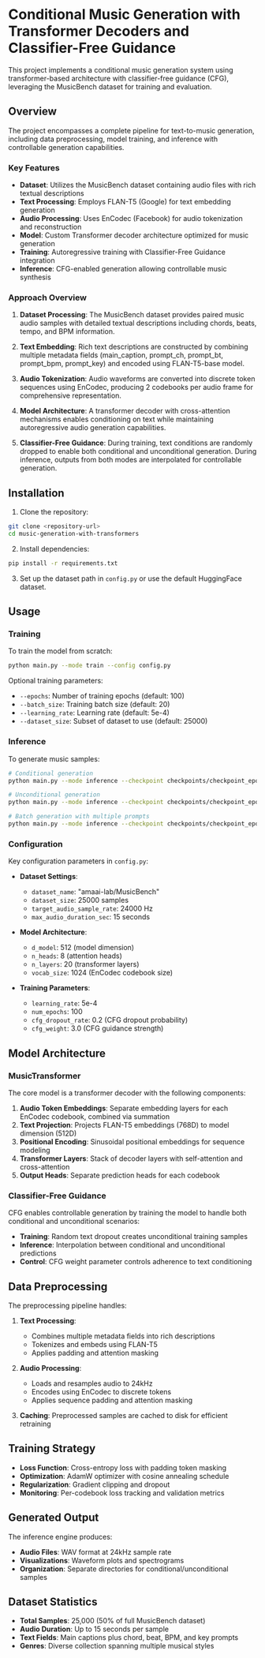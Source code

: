 # Conditional Music Generation with Transformer Decoders and Classifier-Free Guidance

This project implements a conditional music generation system using transformer-based architecture with classifier-free guidance (CFG), leveraging the MusicBench dataset for training and evaluation.

## Overview

The project encompasses a complete pipeline for text-to-music generation, including data preprocessing, model training, and inference with controllable generation capabilities.

### Key Features

- **Dataset**: Utilizes the MusicBench dataset containing audio files with rich textual descriptions
- **Text Processing**: Employs FLAN-T5 (Google) for text embedding generation
- **Audio Processing**: Uses EnCodec (Facebook) for audio tokenization and reconstruction  
- **Model**: Custom Transformer decoder architecture optimized for music generation
- **Training**: Autoregressive training with Classifier-Free Guidance integration
- **Inference**: CFG-enabled generation allowing controllable music synthesis

### Approach Overview

1. **Dataset Processing**: The MusicBench dataset provides paired music audio samples with detailed textual descriptions including chords, beats, tempo, and BPM information.

2. **Text Embedding**: Rich text descriptions are constructed by combining multiple metadata fields (main_caption, prompt_ch, prompt_bt, prompt_bpm, prompt_key) and encoded using FLAN-T5-base model.

3. **Audio Tokenization**: Audio waveforms are converted into discrete token sequences using EnCodec, producing 2 codebooks per audio frame for comprehensive representation.

4. **Model Architecture**: A transformer decoder with cross-attention mechanisms enables conditioning on text while maintaining autoregressive audio generation capabilities.

5. **Classifier-Free Guidance**: During training, text conditions are randomly dropped to enable both conditional and unconditional generation. During inference, outputs from both modes are interpolated for controllable generation.


## Installation

1. Clone the repository:
```bash
git clone <repository-url>
cd music-generation-with-transformers
```

2. Install dependencies:
```bash
pip install -r requirements.txt
```

3. Set up the dataset path in `config.py` or use the default HuggingFace dataset.

## Usage

### Training

To train the model from scratch:

```bash
python main.py --mode train --config config.py
```

Optional training parameters:
- `--epochs`: Number of training epochs (default: 100)
- `--batch_size`: Training batch size (default: 20)
- `--learning_rate`: Learning rate (default: 5e-4)
- `--dataset_size`: Subset of dataset to use (default: 25000)

### Inference

To generate music samples:

```bash
# Conditional generation
python main.py --mode inference --checkpoint checkpoints/checkpoint_epoch_50.pt --prompt "A cheerful piano melody"

# Unconditional generation  
python main.py --mode inference --checkpoint checkpoints/checkpoint_epoch_50.pt

# Batch generation with multiple prompts
python main.py --mode inference --checkpoint checkpoints/checkpoint_epoch_50.pt --batch_prompts prompts.txt
```

### Configuration

Key configuration parameters in `config.py`:

- **Dataset Settings**:
  - `dataset_name`: "amaai-lab/MusicBench"
  - `dataset_size`: 25000 samples
  - `target_audio_sample_rate`: 24000 Hz
  - `max_audio_duration_sec`: 15 seconds

- **Model Architecture**:
  - `d_model`: 512 (model dimension)
  - `n_heads`: 8 (attention heads)
  - `n_layers`: 20 (transformer layers)
  - `vocab_size`: 1024 (EnCodec codebook size)

- **Training Parameters**:
  - `learning_rate`: 5e-4
  - `num_epochs`: 100
  - `cfg_dropout_rate`: 0.2 (CFG dropout probability)
  - `cfg_weight`: 3.0 (CFG guidance strength)

## Model Architecture

### MusicTransformer

The core model is a transformer decoder with the following components:

1. **Audio Token Embeddings**: Separate embedding layers for each EnCodec codebook, combined via summation
2. **Text Projection**: Projects FLAN-T5 embeddings (768D) to model dimension (512D)
3. **Positional Encoding**: Sinusoidal positional embeddings for sequence modeling
4. **Transformer Layers**: Stack of decoder layers with self-attention and cross-attention
5. **Output Heads**: Separate prediction heads for each codebook

### Classifier-Free Guidance

CFG enables controllable generation by training the model to handle both conditional and unconditional scenarios:

- **Training**: Random text dropout creates unconditional training samples
- **Inference**: Interpolation between conditional and unconditional predictions
- **Control**: CFG weight parameter controls adherence to text conditioning

## Data Preprocessing

The preprocessing pipeline handles:

1. **Text Processing**: 
   - Combines multiple metadata fields into rich descriptions
   - Tokenizes and embeds using FLAN-T5
   - Applies padding and attention masking

2. **Audio Processing**:
   - Loads and resamples audio to 24kHz
   - Encodes using EnCodec to discrete tokens
   - Applies sequence padding and attention masking

3. **Caching**: Preprocessed samples are cached to disk for efficient retraining

## Training Strategy

- **Loss Function**: Cross-entropy loss with padding token masking
- **Optimization**: AdamW optimizer with cosine annealing schedule
- **Regularization**: Gradient clipping and dropout
- **Monitoring**: Per-codebook loss tracking and validation metrics

## Generated Output

The inference engine produces:

- **Audio Files**: WAV format at 24kHz sample rate
- **Visualizations**: Waveform plots and spectrograms
- **Organization**: Separate directories for conditional/unconditional samples

## Dataset Statistics

- **Total Samples**: 25,000 (50% of full MusicBench dataset)
- **Audio Duration**: Up to 15 seconds per sample
- **Text Fields**: Main captions plus chord, beat, BPM, and key prompts
- **Genres**: Diverse collection spanning multiple musical styles